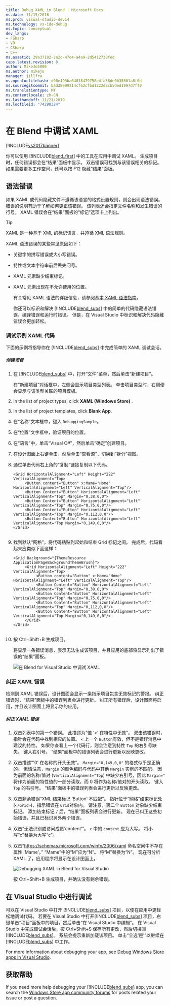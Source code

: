 ```yaml
---
title: Debug XAML in Blend | Microsoft Docs
ms.date: 11/15/2016
ms.prod: visual-studio-dev14
ms.technology: vs-ide-debug
ms.topic: conceptual
dev_langs:
- FSharp
- VB
- CSharp
- C++
ms.assetid: 29a37182-2a2c-47e4-a4a9-2d5412738fed
caps.latest.revision: 8
author: MikeJo5000
ms.author: mikejo
manager: jillfra
ms.openlocfilehash: d90e495ba64018479758e4fa38de0035601a8f0d
ms.sourcegitcommit: bad28e99214cf62cfbd1222e8cb5ded1997d7ff0
ms.translationtype: MT
ms.contentlocale: zh-CN
ms.lasthandoff: 11/21/2019
ms.locfileid: "74298324"
---
```

# <a name="debug-xaml-in-blend"></a>在 Blend 中调试 XAML
[!INCLUDE[vs2017banner](../includes/vs2017banner.md)]

你可以使用 [!INCLUDE[blend_first](../includes/blend-first-md.md)] 中的工具在应用中调试 XAML。 生成项目时，任何错误都会在“结果”面板中显示。 双击错误可找到与该错误相关的标记。 如果需要更多工作空间，还可以按 F12 隐藏“结果”面板。  
  
## <a name="syntax-errors"></a>语法错误  
 如果 XAML 或代码隐藏文件不遵循该语言的格式设置规则，则会出现语法错误。 错误的说明有助于了解如何更正该错误。 该列表还会指定文件名称和发生错误的行号。 XAML 错误会在“结果”面板的“标记”选项卡上列出。  
  
> [!TIP]
> XAML 是一种基于 XML 的标记语言，并遵循 XML 语法规则。  
  
 XAML 语法错误的某些常见原因如下：  
  
- 关键字的拼写错误或大小写错误。  
  
- 特性或文本字符串前后丢失问号。  
  
- XAML 元素缺少结束标记。  
  
- XAML 元素出现在不允许使用的位置。  
  
  有关常见 XAML 语法的详细信息，请参阅[基本 XAML 语法指南](https://go.microsoft.com/fwlink/?LinkId=329942)。  
  
  你还可以标识和解决 [!INCLUDE[blend_subs](../includes/blend-subs-md.md)] 中的简单的代码隐藏语法错误、编译错误和运行时错误。 但是，在 Visual Studio 中标识和解决代码隐藏错误会更加轻松。  
  
### <a name="debugging-sample-xaml-code"></a>调试示例 XAML 代码  
 下面的示例将指导你在 [!INCLUDE[blend_subs](../includes/blend-subs-md.md)] 中完成简单的 XAML 调试会话。  
  
##### <a name="to-create-a-project"></a>创建项目  
  
1. 在 [!INCLUDE[blend_subs](../includes/blend-subs-md.md)] 中，打开“文件”菜单，然后单击“新建项目”。  
  
    在“新建项目”对话框中，左侧会显示项目类型列表。 单击项目类型时，右侧便会显示与该类型关联的项目模板。  
  
2. In the list of project types, click **XAML (Windows Store)** .  
  
3. In the list of project templates, click **Blank App**.  
  
4. 在“名称”文本框中，键入 `DebuggingSample`。  
  
5. 在“位置”文字框中，验证项目的位置。  
  
6. 在“语言”中，单击“Visual C#”，然后单击“确定”创建项目。  
  
7. 在设计图面上右键单击，然后单击“查看源”，切换到“拆分”视图。  
  
8. 通过单击代码右上角的“复制”链接复制以下代码。  
  
   ```  
   <Grid HorizontalAlignment="Left" Height="222" VerticalAlignment="Top>  
        <Button content="Button" x:Mame="Home" HorizontalAlignment="Left" VerticalAlignment="Top"/>  
        <Button Content="Button" HorizontalAlignment="Left" VerticalAlignment="Top" Margin="0,38,0,0">  
        <Button Content="Button" HorizontalAlignment="Left" VerticalAlignment="Top" Margin="0,75,0,0"/>  
        <Button Content="Button" HorizontalAlignment="Left" VerticalAlignment="Top" Margin="0,112,0,0"/>  
        <Button Content="Button" HorizontalAlignment="Left" VerticalAlignment="Top Margin="0,149,0,0"/>  
   </Grid>  
  
   ```  
  
9. 找到默认“网格”，将代码粘贴到起始和结束 Grid 标记之间。 完成后，代码看起来应类似下面这样：  
  
    ```  
    <Grid Background="{ThemeResource ApplicationPageBackgroundThemeBrush}">  
         <Grid HorizontalAlignment="Left" Height="222" VerticalAlignment="Top>  
              <Button content="Button" x:Mame="Home" HorizontalAlignment="Left" VerticalAlignment="Top"/>  
              <Button Content="Button" HorizontalAlignment="Left" VerticalAlignment="Top" Margin="0,38,0,0">  
              <Button Content="Button" HorizontalAlignment="Left" VerticalAlignment="Top" Margin="0,75,0,0"/>  
              <Button Content="Button" HorizontalAlignment="Left" VerticalAlignment="Top" Margin="0,112,0,0"/>  
              <Button Content="Button" HorizontalAlignment="Left" VerticalAlignment="Top Margin="0,149,0,0"/>  
         </Grid>  
    </Grid>  
  
    ```  
  
10. 按 Ctrl+Shift+B 生成项目。  
  
    将显示一条错误消息，表示无法生成该项目，并且应用的底部将显示列出了错误的“结果”面板。  
  
    ![在 Blend for Visual Studio 中调试 XAML](../debugger/media/blend-debugxaml-xaml.png "blend_debugXAML_XAML")  
  
### <a name="resolving-xaml-errors"></a>纠正 XAML 错误  
 检测到 XAML 错误后，设计图面会显示一条指示项目包含无效标记的警报。 纠正错误时，“结果”面板中的错误列表会进行更新。 纠正所有错误后，设计图面将启用，并且设计图面上将显示你的应用。  
  
##### <a name="to-resolve-the-xaml-errors"></a>纠正 XAML 错误  
  
1. 双击列表中的第一个错误。 此描述为“值 ‘<’ 在特性中无效”。 双击该错误时，指针会在代码中找到相应的位置。 `<` 上一个 `Button`有效，但不是错误消息中建议的特性。 如果你查看上一个代码行，则会注意到特性 `Top` 的右引号缺失。 键入右引号。 “结果”面板中的错误列表会进行更新以反映更改。  
  
2. 双击描述“'0' 在名称的开头无效”。 `Margin="0,149,0,0"` 的格式似乎是正确的。 但请注意，`Margin` 的颜色编码与代码中其他 `Margin` 实例的不匹配。 因为前面的名称/值对
(`VerticalAlignment="Top`) 中缺少右引号，因此 `Margin="` 将作为前面的特性值的一部分读取，而 0 将作为名称/值对的开头读取。 键入 `Top` 的右引号。 “结果”面板中的错误列表会进行更新以反映更改。  
  
3. 双击剩余错误“XML 结束标记 ‘Button’ 不匹配”。 指针位于“网格”结束标记处 (`</Grid>`)，指示错误在 `Grid`对象内。 请注意，第二个 `Button` 对象缺少结束标记。 添加结束标记 `/` 后，“结果”面板列表会进行更新。 现在已纠正这些初始错误，并且已标识另外两个错误。  
  
4. 双击“无法识别或访问成员‘content’”。 `c` 中的 `content` 应为大写。 将小写“c”替换为大写“c”。  
  
5. 双击“<https://schemas.microsoft.com/winfx/2006/xaml> 命名空间中不存在属性 'Mame'。” “Mame”中的“M”应为“N”。 将“M”替换为“N”。 现在可分析 XAML 了，应用程序将显示在设计图面上。  
  
    ![Debugging XAML in Blend for Visual Studio](../debugger/media/blend-debugartboard-xaml.png "blend_debugArtboard_XAML")  
  
    按 Ctrl+Shift+B 生成项目，并确认没有剩余错误。  
  
## <a name="debugging-in-visual-studio"></a>在 Visual Studio 中进行调试  
 可以在 Visual Studio 中打开 [!INCLUDE[blend_subs](../includes/blend-subs-md.md)] 项目，以便在应用中更轻松地调试代码。 若要在 Visual Studio 中打开[!INCLUDE[blend_subs](../includes/blend-subs-md.md)] 项目，右键单击“项目”面板中的项目，然后单击“在 Visual Studio 中编辑”。 在 Visual Studio 中完成调试会话后，按 Ctrl+Shift+S 保存所有更改，然后切换回 [!INCLUDE[blend_subs](../includes/blend-subs-md.md)]。 系统会提示重新加载该项目。 单击“全选‘是’”以继续在 [!INCLUDE[blend_subs](../includes/blend-subs-md.md)] 中工作。  
  
 For more information about debugging your app, see [Debug Windows Store apps in Visual Studio](https://go.microsoft.com/fwlink/?LinkId=329944).  
  
## <a name="getting-help"></a>获取帮助  
 If you need more help debugging your [!INCLUDE[blend_subs](../includes/blend-subs-md.md)] app, you can search the [Windows Store app community forums](https://go.microsoft.com/fwlink/?LinkId=280308) for posts related your issue or post a question.

